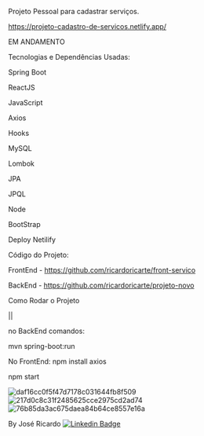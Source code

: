 Projeto Pessoal para cadastrar serviços.

https://projeto-cadastro-de-servicos.netlify.app/

EM ANDAMENTO

Tecnologias e Dependências Usadas:

Spring Boot

ReactJS

JavaScript

Axios

Hooks

MySQL

Lombok

JPA

JPQL

Node

BootStrap

Deploy Netilify

Código do Projeto:

FrontEnd - https://github.com/ricardoricarte/front-servico

BackEnd - https://github.com/ricardoricarte/projeto-novo

Como Rodar o Projeto

||

no BackEnd comandos:

mvn spring-boot:run

No FrontEnd:
npm install axios

npm start

![daf16cc0f5f47d7178c031644fb8f509](https://user-images.githubusercontent.com/56279938/204794587-379b7c0d-4b1c-4f12-92fa-9c3b8d7c8d52.png)
![217d0c8c31f2485625cce2975cd2ad74](https://user-images.githubusercontent.com/56279938/204794656-985b69c4-fc12-48e3-b133-14c372284136.png)
![76b85da3ac675daea84b64ce8557e16a](https://user-images.githubusercontent.com/56279938/204794667-cbec1d02-072d-4b5f-a74f-1a0e73c86845.png)

By José Ricardo
[![Linkedin Badge](https://img.shields.io/badge/LinkedIn-0077B5?style=for-the-badge&logo=linkedin&logoColor=whitehttps://www.linkedin.com/in/ze-ricardo/)](https://www.linkedin.com/in/ze-ricardo/)


